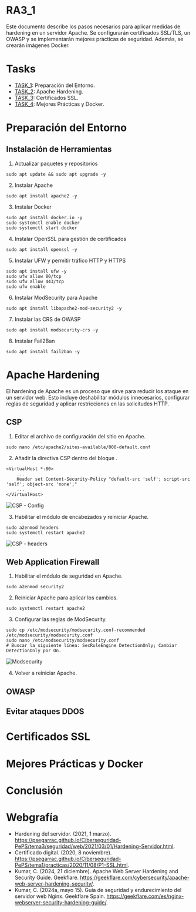# RA3_1

Este documento describe los pasos necesarios para aplicar medidas de hardening en un servidor Apache. Se configurarán certificados SSL/TLS, un OWASP y se implementarán mejores prácticas de seguridad. Además, se crearán imágenes Docker.

# Tasks

* [TASK_1](#Preparación-del-Entorno): Preparación del Entorno.
* [TASK_2](#Apache-Hardening): Apache Hardening.
* [TASK_3](#Certificados-SSL): Certificados SSL.
* [TASK_4](#Mejores-Prácticas-y-Docker): Mejores Prácticas y Docker.

# Preparación del Entorno
## Instalación de Herramientas
1. Actualizar paquetes y repositorios
```
sudo apt update && sudo apt upgrade -y
```
2. Instalar Apache
```
sudo apt install apache2 -y
```
3. Instalar Docker
```
sudo apt install docker.io -y
sudo systemctl enable docker
sudo systemctl start docker
```
4. Instalar OpenSSL para gestión de certificados
```
sudo apt install openssl -y
```
5. Instalar UFW y permitir tráfico HTTP y HTTPS
```
sudo apt install ufw -y
sudo ufw allow 80/tcp
sudo ufw allow 443/tcp
sudo ufw enable
```
6. Instalar ModSecurity para Apache
```
sudo apt install libapache2-mod-security2 -y
```
7. Instalar las CRS de OWASP
```
sudo apt install modsecurity-crs -y
```
8. Instalar Fail2Ban
```
sudo apt install fail2ban -y
```
# Apache Hardening
El hardening de Apache es un proceso que sirve para reducir los ataque en un servidor web. Esto incluye deshabilitar módulos innecesarios, configurar reglas de seguridad y aplicar restricciones en las solicitudes HTTP.
## CSP
1. Editar el archivo de configuración del sitio en Apache.
```
sudo nano /etc/apache2/sites-available/000-default.conf
```
2. Añadir la directiva CSP dentro del bloque <VirtualHost>.
```
<VirtualHost *:80>
    ...
    Header set Content-Security-Policy "default-src 'self'; script-src 'self'; object-src 'none';"
    ...
</VirtualHost>
```
![CSP - Config](https://github.com/user-attachments/assets/104b413d-0129-49cc-b4ba-44e82fcb542d)

3. Habilitar el módulo de encabezados y reiniciar Apache.
```
sudo a2enmod headers
sudo systemctl restart apache2
```
![CSP - headers](https://github.com/user-attachments/assets/bfb22460-02ee-4a79-b91e-c03114b4511c)

## Web Application Firewall
1. Habilitar el módulo de seguridad en Apache.
```
sudo a2enmod security2
```
2. Reiniciar Apache para aplicar los cambios.
```
sudo systemctl restart apache2
```
3. Configurar las reglas de ModSecurity.
```
sudo cp /etc/modsecurity/modsecurity.conf-recommended /etc/modsecurity/modsecurity.conf
sudo nano /etc/modsecurity/modsecurity.conf
# Buscar la siguiente línea: SecRuleEngine DetectionOnly; Cambiar DetectionOnly por On.
```
![Modsecurity](https://github.com/user-attachments/assets/973114a6-f0aa-46e2-a844-93fa4ac177d3)

4. Volver a reiniciar Apache.
## OWASP
## Evitar ataques DDOS

# Certificados SSL

# Mejores Prácticas y Docker

# Conclusión

# Webgrafía
* Hardening del servidor. (2021, 1 marzo). https://psegarrac.github.io/Ciberseguridad-PePS/tema3/seguridad/web/2021/03/01/Hardening-Servidor.html.
* Certificado digital. (2020, 8 noviembre). https://psegarrac.github.io/Ciberseguridad-PePS/tema1/practicas/2020/11/08/P1-SSL.html.
* Kumar, C. (2024, 21 diciembre). Apache Web Server Hardening and Security Guide. Geekflare. https://geekflare.com/cybersecurity/apache-web-server-hardening-security/.
* Kumar, C. (2024a, mayo 15). Guía de seguridad y endurecimiento del servidor web Nginx. Geekflare Spain. https://geekflare.com/es/nginx-webserver-security-hardening-guide/.

